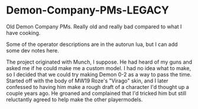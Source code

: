 # Demon-Company-PMs-LEGACY
Old Demon Company PMs. Really old and really bad compared to what I have cooking.

Some of the operator descriptions are in the autorun lua, but I can add some dev notes here.

The project originated with Munch, I suppose. He had heard of my guns and asked me if he could make me a custom model. I had no idea what to make, so I decided that we could try making Demon 0-2 as a way to pass the time. Started off with the body of MW19 Roze's "Virago" skin, and I later confessed to having him make a rough draft of a character I'd thought up a couple years ago. He groaned and complained that I'd tricked him but still reluctantly agreed to help make the other playermodels.
